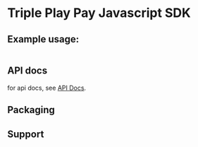 # Triple Play Pay Javascript SDK

## Example usage:

```javascript
```

## API docs

for api docs, see [API Docs](../../openapi/API-docs.md).

## Packaging

## Support
